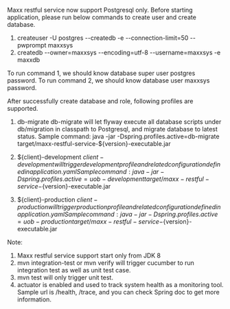 Maxx restful service now support Postgresql only. Before starting application, please run below commands to create user and create database.
1) createuser -U postgres --createdb -e --connection-limit=50 --pwprompt maxxsys
2) createdb --owner=maxxsys --encoding=utf-8  --username=maxxsys -e maxxdb

To run command 1, we should know database super user postgres password. To run command 2, we should know database user maxxsys password.

After successfully create database and role, following profiles are supported.

1) db-migrate
db-migrate will let flyway execute all database scripts under db/migration in classpath to Postgresql, and migrate database to latest status.
Sample command:
java -jar -Dspring.profiles.active=db-migrate target/maxx-restful-service-${version}-executable.jar

2) ${client}-development
${client}-development will trigger development profile and related configuration defined in application.yaml
Sample command:
java -jar -Dspring.profiles.active=uob-development target/maxx-restful-service-${version}-executable.jar

3) ${client}-production
${client}-production will trigger production profile and related configuration defined in application.yaml
Sample command:
java -jar -Dspring.profiles.active=uob-production target/maxx-restful-service-${version}-executable.jar

Note:
1) Maxx restful service support start only from JDK 8
2) mvn integration-test or mvn verify will trigger cucumber to run integration test as well as unit test case.
3) mvn test will only trigger unit test.
4) actuator is enabled and used to track system health as a monitoring tool. Sample url is /health, /trace, and you can check Spring doc to get more information.

